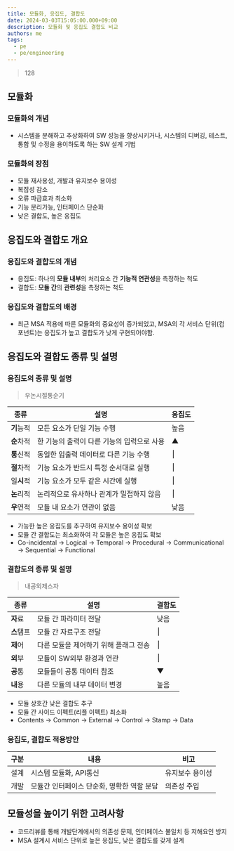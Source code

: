 ```yaml
---
title: 모듈화, 응집도, 결합도
date: 2024-03-03T15:05:00.000+09:00
description: 모듈화 및 응집도 결합도 비교
authors: me
tags:
  - pe
  - pe/engineering
---
```


> 128

## 모듈화

### 모듈화의 개념

- 시스템을 분해하고 추상화하여 SW 성능을 향상시키거나, 시스템의 디버깅, 테스트, 통합 및 수정을 용이하도록 하는 SW 설계 기법

### 모듈화의 장점

- 모듈 재사용성, 개발과 유지보수 용이성
- 복잡성 감소
- 오류 파급효과 최소화
- 기능 분리가능, 인터페이스 단순화
- 낮은 결합도, 높은 응집도

## 응집도와 결합도 개요

### 응집도와 결합도의 개념

- 응집도: 하나의 **모듈 내부**의 처리요소 간 **기능적 연관성**을 측정하는 척도
- 결합도: **모듈 간**의 **관련성**을 측정하는 척도

### 응집도와 결합도의 배경

- 최근 MSA 적용에 따른 모듈화의 중요성이 증가되었고, MSA의 각 서비스 단위(컴포넌트)는 응집도가 높고 결합도가 낮게 구현되어야함.

## 응집도와 결합도 종류 및 설명

### 응집도의 종류 및 설명

> 우논시절통순기

| 종류       | 설명                                       | 응집도 |
| ---------- | ------------------------------------------ | ------ |
| **기**능적 | 모든 요소가 단일 기능 수행                 | 높음   |
| **순**차적 | 한 기능의 출력이 다른 기능의 입력으로 사용 | ▲      |
| **통**신적 | 동일한 입출력 데이터로 다른 기능 수행      | ⎮      |
| **절**차적 | 기능 요소가 반드시 특정 순서대로 실행      | ⎮      |
| 일**시**적 | 기능 요소가 모두 같은 시간에 실행          | ⎮      |
| **논**리적 | 논리적으로 유사하나 관계가 밀접하지 않음   | ⎮      |
| **우**연적 | 모듈 내 요소가 연관이 없음                 | 낮음   |

- 가능한 높은 응집도를 추구하여 유지보수 용이성 확보
- 모듈 간 결합도는 최소화하여 각 모듈은 높은 응집도 확보
- Co-incidental -> Logical -> Temporal -> Procedural -> Communicational -> Sequential -> Functional

### 결합도의 종류 및 설명

> 내공외제스자

| 종류       | 설명                                  | 결합도 |
| ---------- | ------------------------------------- | ------ |
| **자**료   | 모듈 간 파라미터 전달                 | 낮음   |
| **스**탬프 | 모듈 간 자료구조 전달                 | ⎮      |
| **제**어   | 다른 모듈을 제어하기 위해 플래그 전송 | ⎮      |
| **외**부   | 모듈이 SW외부 환경과 연관             | ⎮      |
| **공**통   | 모듈들이 공통 데이터 참조             | ▼      |
| **내**용   | 다른 모듈의 내부 데이터 변경          | 높음   |

- 모듈 상호간 낮은 결합도 추구
- 모듈 간 사이드 이펙트(리플 이펙트) 최소화
- Contents -> Common -> External -> Control -> Stamp -> Data

### 응집도, 결합도 적용방안

| 구분 | 내용 | 비고 |
| --- | --- | --- |
| 설계 | 시스템 모듈화, API통신 | 유지보수 용이성 |
| 개발 | 모듈간 인터페이스 단순화, 명확한 역할 분담 | 의존성 주입 |

## 모듈성을 높이기 위한 고려사항

- 코드리뷰를 통해 개발단계에서의 의존성 문제, 인터페이스 불일치 등 저해요인 방지
- MSA 설계시 서비스 단위로 높은 응집도, 낮은 결합도를 갖게 설계

